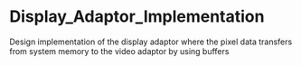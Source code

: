 # Display_Adaptor_Implementation
Design implementation of the display adaptor where the pixel data transfers from system memory to the video adaptor by using buffers
